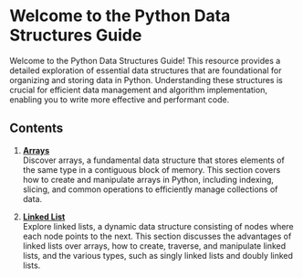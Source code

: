 # Welcome to the Python Data Structures Guide

Welcome to the Python Data Structures Guide! This resource provides a detailed exploration of essential data structures that are foundational for organizing and storing data in Python. Understanding these structures is crucial for efficient data management and algorithm implementation, enabling you to write more effective and performant code.

## Contents

1. [**Arrays**](arrays.md)  
   Discover arrays, a fundamental data structure that stores elements of the same type in a contiguous block of memory. This section covers how to create and manipulate arrays in Python, including indexing, slicing, and common operations to efficiently manage collections of data.

2. [**Linked List**](linked_list.md)  
   Explore linked lists, a dynamic data structure consisting of nodes where each node points to the next. This section discusses the advantages of linked lists over arrays, how to create, traverse, and manipulate linked lists, and the various types, such as singly linked lists and doubly linked lists.
